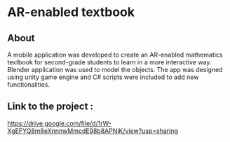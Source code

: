 # AR-enabled textbook

## About 
A mobile application was developed to create an AR-enabled mathematics textbook for second-grade students to learn in a more interactive way. Blender application was used to model the objects. The app was designed using unity game engine and C# scripts were included to add new functionalities. 

## Link to the project : 
https://drive.google.com/file/d/1rW-XgEFYQ8m8eXnnnwMmcdE98b8APNjK/view?usp=sharing 
